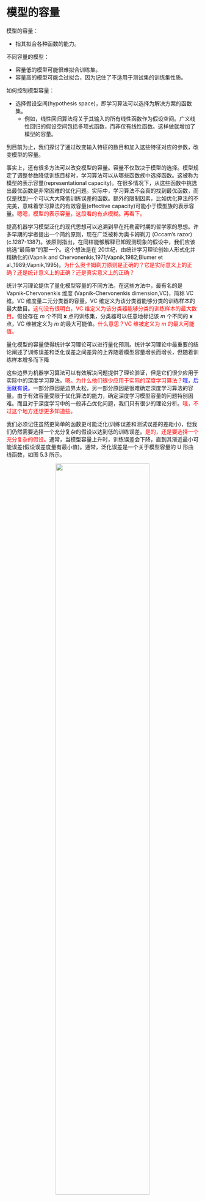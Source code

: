 


# 模型的容量

模型的容量：

- 指其拟合各种函数的能力。

不同容量的模型：

- 容量低的模型可能很难拟合训练集。
- 容量高的模型可能会过拟合，因为记住了不适用于测试集的训练集性质。

如何控制模型容量：

- 选择假设空间(hypothesis space)，即学习算法可以选择为解决方案的函数集。
  - 例如，线性回归算法将关于其输入的所有线性函数作为假设空间。广义线性回归的假设空间包括多项式函数，而非仅有线性函数。这样做就增加了模型的容量。

到目前为止，我们探讨了通过改变输入特征的数目和加入这些特征对应的参数，改变模型的容量。

事实上，还有很多方法可以改变模型的容量。容量不仅取决于模型的选择。模型规定了调整参数降低训练目标时，学习算法可以从哪些函数族中选择函数。这被称为模型的表示容量(representational capacity)。在很多情况下，从这些函数中挑选出最优函数是非常困难的优化问题。实际中，学习算法不会真的找到最优函数，而仅是找到一个可以大大降低训练误差的函数。额外的限制因素，比如优化算法的不完美，意味着学习算法的有效容量(effective capacity)可能小于模型族的表示容量。<span style="color:red;">嗯嗯，模型的表示容量，这段看的有点模糊。再看下。</span>

提高机器学习模型泛化的现代思想可以追溯到早在托勒密时期的哲学家的思想。许多早期的学者提出一个简约原则，现在广泛被称为奥卡姆剃刀 (Occam’s razor)(c.1287-1387)。该原则指出，在同样能够解释已知观测现象的假设中，我们应该挑选“最简单”的那一个。这个想法是在 20世纪，由统计学习理论创始人形式化并精确化的(Vapnik and Chervonenkis,1971;Vapnik,1982;Blumer et al.,1989;Vapnik,1995)。<span style="color:red;">为什么奥卡姆剃刀原则是正确的？它是实际意义上的正确？还是统计意义上的正确？还是真实意义上的正确？</span>


统计学习理论提供了量化模型容量的不同方法。在这些方法中，最有名的是 Vapnik-Chervonenkis 维度 (Vapnik-Chervonenkis dimension,VC)，简称 VC 维。VC 维度量二元分类器的容量。VC 维定义为该分类器能够分类的训练样本的最大数目。<span style="color:red;">这句没有很明白，VC 维定义为该分类器能够分类的训练样本的最大数目。</span>假设存在 $m$ 个不同 $\boldsymbol{x}$ 点的训练集，分类器可以任意地标记该 $m$ 个不同的 $\boldsymbol{x}$ 点，VC 维被定义为 $m$ 的最大可能值。<span style="color:red;">什么意思？VC 维被定义为 $m$ 的最大可能值。</span>

量化模型的容量使得统计学习理论可以进行量化预测。统计学习理论中最重要的结论阐述了训练误差和泛化误差之间差异的上界随着模型容量增长而增长，但随着训练样本增多而下降

这些边界为机器学习算法可以有效解决问题提供了理论验证，但是它们很少应用于实际中的深度学习算法。<span style="color:red;">嗯。为什么他们很少应用于实际的深度学习算法？</span><span style="color:blue;">哦，后面就有说。</span>一部分原因是边界太松，另一部分原因是很难确定深度学习算法的容量。由于有效容量受限于优化算法的能力，确定深度学习模型容量的问题特别困难。而且对于深度学习中的一般非凸优化问题，我们只有很少的理论分析。<span style="color:red;">哦，不过这个地方还想更多知道些。</span>


我们必须记住虽然更简单的函数更可能泛化(训练误差和测试误差的差距小)，但我们仍然需要选择一个充分复杂的假设以达到低的训练误差。<span style="color:red;">是的，还是要选择一个充分复杂的假设。</span>通常，当模型容量上升时，训练误差会下降，直到其渐近最小可能误差(假设误差度量有最小值)。通常，泛化误差是一个关于模型容量的 U 形曲线函数，如图 5.3 所示。


<p align="center">
    <img width="70%" height="70%" src="http://images.iterate.site/blog/image/20190520/lejNIDu4GFSR.png?imageslim">
</p>


<span style="color:red;">嗯，这个图像非常的形象。</span>

图 5.3　容量和误差之间的典型关系。训练误差和测试误差表现得非常不同。在图的左端，训练误差和泛化误差都非常高，这是 欠拟合机制(underfitting regime)。当我们增加容量时，训练误差减小，但是训练误差和泛化误差之间的间距却不断扩大。最终，这个间距的大小超过了训练误差的下降，我们进入到了过拟合机制(overfitting regime)，其中容量过大，超过了最优容量(optimal capacity)。<span style="color:red;">容量过大，超过了最优容量。</span>


为考虑容量任意高的极端情况，我们介绍非参数(non-parametric)模型的概念。<span style="color:red;">什么是容量任意高的情况？非参数模型，之前好像么有见到过。</span>至此，我们只探讨过参数模型，例如线性回归。参数模型学习的函数在观测到新数据前，参数向量的分量个数是有限且固定的。非参数模型没有这些限制。<span style="color:red;">参数模型学习的函数在观测到新数据之前，参数向量的分量个数是有限且固定的。非参数模型没有这些限制。是这样吗？</span>

有时，非参数模型仅是一些不能实际实现的理论抽象(比如搜索所有可能概率分布的算法)。然而，我们也可以设计一些实用的非参数模型，使它们的复杂度和训练集大小有关。这种算法的一个示例是最近邻回归(nearest neighbor regression)。<span style="color:red;">哇塞！还有这样的吗？怎么使它们的复杂度和训练集大小有关？最近邻回归？之前好像没有听说过这个。</span>不像线性回归有固定长度的向量作为权重，最近邻回归模型存储了训练集中所有的 $\boldsymbol{X}$ 和 $\boldsymbol{y}$。当需要为测试点 $\boldsymbol{x}$ 分类时，模型会查询训练集中离该点最近的点，并返回相关的回归目标。<span style="color:red;">。。这个不是聚类吗？</span>换言之，$\hat{y}=y_{i}$，其中 $i=\arg \min \left\|\boldsymbol{X}_{i, :}-\boldsymbol{x}\right\|_{2}^{2}$ 。该算法也可以扩展成 $L^{2}$ 范数以外的距离度量，例如学成距离度量(Goldberger et al.,2005)。<span style="color:red;">什么是学成距离度量？</span>在最近向量不唯一的情况下，如果允许算法对所有离 $\boldsymbol{x}$ 最近的 $\boldsymbol{X}_{i,:}$ 关联的 $y_{i}$ 求平均，那么该算法会在任意回归数据集上达到最小可能的训练误差(如果存在两个相同的输入对应不同的输出，那么训练误差可能会大于零)。<span style="color:red;">这个是什么意思？这一段没有怎么明白。</span>



最后，我们也可以将参数学习算法嵌入另一个增加参数数目的算法来创建非参数学习算法。例如，我们可以想象这样一个算法，外层循环调整多项式的次数，内层循环通过线性回归学习模型。<span style="color:red;">这样也可以？！要怎么实现。想知道。</span>


理想模型假设我们能够预先知道生成数据的真实概率分布。然而这样的模型仍然会在很多问题上发生一些错误，因为分布中仍然会有一些噪声。在监督学习中，从 $\boldsymbol{x}$ 到 $y$ 的映射可能内在是随机的，或者 $y$ 可能是其他变量(包括 $\boldsymbol{x}$ 在内)的确定性函数。从预先知道的真实分布 $p(\boldsymbol{x}, y)$ 预测而出现的误差被称为贝叶斯误差(Bayes error)。<span style="color:red;">嗯嗯，这个词之前好像没有见到过。</span>

训练误差和泛化误差会随训练集的大小发生变化。泛化误差的期望从不会因训练样本数目的增加而增加。对于非参数模型而言，更多的数据会得到更好的泛化能力，直到达到最佳可能的泛化误差。任何模型容量小于最优容量的固定参数模型会渐近到大于贝叶斯误差的误差值，如图 5.4所示。<span style="color:red;">嗯，这一段说的很好，很总结。</span>

<p align="center">
    <img width="70%" height="70%" src="http://images.iterate.site/blog/image/20190522/aUxVmUivhSrj.png?imageslim">
</p>

> 图 5.4　训练集大小对训练误差、测试误差以及最优容量的影响。通过给一个 5 阶多项式添加适当大小的噪声，我们构造了一个合成的回归问题，生成单个测试集，然后生成一些不同尺寸的训练集。为了描述 95% 置信区间的误差条，对于每一个尺寸，我们生成了 40 个不同的训练集。
>
> - (上)两个不同的模型上训练集和测试集的 MSE，一个二次模型，另一个模型的阶数通过最小化测试误差来选择。两个模型都是用闭式解来拟合。对于二次模型来说，当训练集增加时，训练误差也随之增大。这是由于越大的数据集越难以拟合。同时，测试误差随之减小，因为关于训练数据的不正确的假设越来越少。二次模型的容量并不足以解决这个问题，所以它的测试误差趋近于一个较高的值。最优容量点处的测试误差趋近于贝叶斯误差。训练误差可以低于贝叶斯误差，因为训练算法有能力记住训练集中特定的样本。当训练集趋向于无穷大时，任何固定容量的模型(在这里指的是二次模型)的训练误差都至少增至贝叶斯误差。
> - (下)当训练集大小增大时，最优容量(在这里是用最优多项式回归器的阶数衡量的)也会随之增大。最优容量在达到足够捕捉模型复杂度之后就不再增长了。<span style="color:red;">嗯，看明白了，不过再看下，讲的挺好的这一段。</span>



值得注意的是，具有最优容量的模型仍然有可能在训练误差和泛化误差之间存在很大的差距。在这种情况下，我们可以通过收集更多的训练样本来缩小差距。<span style="color:red;">嗯嗯，是的。</span>


<span style="color:red;">感觉上面这几段再看下。</span>







# 相关

- 《深度学习》花书
